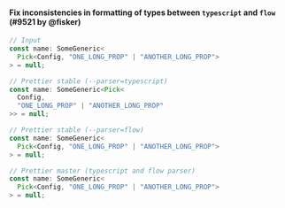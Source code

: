 #### Fix inconsistencies in formatting of types between `typescript` and `flow` (#9521 by @fisker)

<!-- prettier-ignore -->
```ts
// Input
const name: SomeGeneric<
  Pick<Config, "ONE_LONG_PROP" | "ANOTHER_LONG_PROP">
> = null;

// Prettier stable (--parser=typescript)
const name: SomeGeneric<Pick<
  Config,
  "ONE_LONG_PROP" | "ANOTHER_LONG_PROP"
>> = null;

// Prettier stable (--parser=flow)
const name: SomeGeneric<
  Pick<Config, "ONE_LONG_PROP" | "ANOTHER_LONG_PROP">
> = null;

// Prettier master (typescript and flow parser)
const name: SomeGeneric<
  Pick<Config, "ONE_LONG_PROP" | "ANOTHER_LONG_PROP">
> = null;
```
